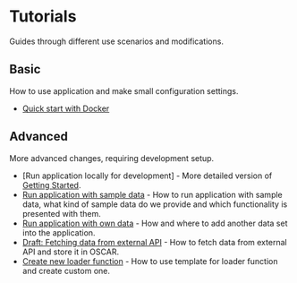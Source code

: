 # Tutorials

Guides through different use scenarios and modifications.

## Basic

How to use application and make small configuration settings.

- [Quick start with Docker](./quick-start.md)

## Advanced

More advanced changes, requiring development setup.

- [Run application locally for development] - More detailed version of [Getting Started](../getting-started/run-application.md).
- [Run application with sample data](./advanced/run-application-with-sample-data.md) - How to run application with sample data, what kind of sample data do we provide and which functionality is presented with them.
- [Run application with own data](./advanced/run-application-with-own-data.md) - How and where to add another data set into the application.
- [Draft: Fetching data from external API](./advanced/fetching-data-from-external-api) - How to fetch data from external API and store it in OSCAR.
- [Create new loader function](./advanced/create-new-loader-function-from-template.md) - How to use template for loader function and create custom one.
